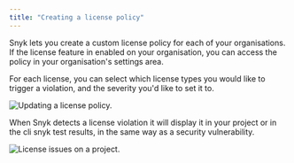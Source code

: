 ```yaml
---
title: "Creating a license policy"
---
```


Snyk lets you create a custom license policy for each of your organisations. If the license feature in enabled on your organisation, you can access the policy in your organisation's settings area.

For each license, you can select which license types you would like to trigger a violation, and the severity you'd like to set it to.

![Updating a license policy.](https://res.cloudinary.com/snyk/image/upload/c_scale,q_auto,w_500/v1519055100/docs/license-policy.png)

When Snyk detects a license violation it will display it in your project or in the cli snyk test results, in the same way as a security vulnerability.

![License issues on a project.](https://res.cloudinary.com/snyk/image/upload/c_scale,q_auto,w_500/v1519055385/docs/license-issue.png)
